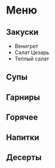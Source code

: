 # Меню

## Закуски
* Венигрет
* Салат Цезарь
* Теплый салат

## Супы

## Гарниры

## Горячее

## Напитки

## Десерты

